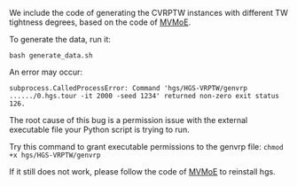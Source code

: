 We include the code of generating the CVRPTW instances with different TW tightness degrees, based on the code of [MVMoE](https://github.com/RoyalSkye/Routing-MVMoE).

To generate the data, run it:

```shell
bash generate_data.sh
```

An error may occur:

`subprocess.CalledProcessError: Command 'hgs/HGS-VRPTW/genvrp ....../0.hgs.tour -it 2000 -seed 1234' returned non-zero exit status 126.`

The root cause of this bug is a permission issue with the external executable file your Python script is trying to run.

Try this command to grant executable permissions to the genvrp file:
`chmod +x hgs/HGS-VRPTW/genvrp`

If it still does not work, please follow the code of [MVMoE](https://github.com/RoyalSkye/Routing-MVMoE) to reinstall hgs. 
